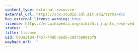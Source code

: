 ```yaml
---
content_type: external-resource
external_url: https://ocw-studio.odl.mit.edu/terms/#cc
has_external_license_warning: true
license: https://en.wikipedia.org/wiki/All_rights_reserved
status: ''
title: license
uid: b03a3104-f457-44db-8ad6-20d7b98d1bf9
wayback_url: ''
---
```

